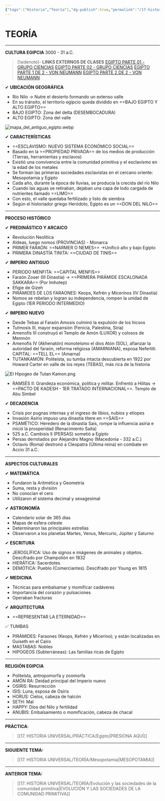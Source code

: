 ```yaml
---
{"tags":["Historia","Teoría"],"dg-publish":true,"permalink":"/17-historia-universal/teoria/egipto/","dgPassFrontmatter":true}
---
```


# TEORÍA
---
**CULTURA EGIPCIA**
3000 - 31 a.C.

>[!sidenote]- **LINKS EXTERNOS DE CLASES** 
>[EGIPTO PARTE 01 - GRUPO CIENCIAS](https://www.youtube.com/watch?v=EWy02vduVcw) 
>[EGIPTO PARTE 02 - GRUPO CIENCIAS](https://www.youtube.com/watch?v=aRImMtK2fc0) 
>[EGIPTO PARTE 1 DE 2 - VON NEUMANN](https://www.youtube.com/watch?v=rseom0PJkvE) 
>[EGIPTO PARTE 2 DE 2 - VON NEUMANN](https://www.youtube.com/watch?v=eMnpkTqeNJ8) 

✔ **UBICACIÓN GEOGRÁFICA**
- Río Nilo → Nutre el desierto formando un extenso valle
- En su tránsito, el territorio egipcio queda dividido en ==BAJO EGIPTO Y ALTO EGIPTO==
- BAJO EGIPTO: Zona del delta (DESEMBOCADURA)
- ALTO EGIPTO: Zona del valle

![mapa_del_antiguo_egipto.webp](/img/user/1.%20ELEMENTOS%20GR%C3%81FICOS/mapa_del_antiguo_egipto.webp)

✔ **CARACTERÍSTICAS**
- ==ESCLAVISMO: NUEVO SISTEMA ECONÓMICO SOCIAL==
- Basado en la ==PROPIEDAD PRIVADA== de los medios de producción (Tierras, herramientas y esclavos)
- Existió una convivencia entre la comunidad primitiva y el esclavismo en la edad de los metales
- Se forman las primeras sociedades esclavistas en el cercano oriente: Mesopotamia y Egipto
- Cada año, durante la época de lluvias, se producía la crecida del río Nilo
- Cuando las aguas se retiraban, dejaban una capa de lodo cargada de nutrientes llamado ==LIMO==
- Con esto, el valle quedaba fertilizado y listo de siembra
- Según el historiador griego Heródoto, Egipto es un ==DON DEL NILO==

---
**PROCESO HISTÓRICO**

✔ **PREDINÁSTICO Y ARCAICO**
- Revolución Neolítica
- Aldeas, luego nomos (PROVINCIAS) - Monarca
- PRIMER FARAÓN: ==NARMER O NEMES== →Unificó alto y bajo Egipto
- PRIMERA DINASTÍA TINITA: ==CIUDAD DE TINIS==

✔ **IMPERIO ANTIGUO**
- PERIODO MENFITA: ==CAPITAL MENFIS==
- Faraón Zoser (III Dinastía) → ==PRIMERA PIRÁMIDE ESCALONADA SAKKARA== (Por Imhotep)
- Efigie de Gizeh
- PIRÁMIDES DE LOS FARAONES: Keops, Kefrén y Micerinos (IV Dinastía)
- Nomos se rebelan y logran su independencia, rompen la unidad de Egipto (1ER PERIODO INTERMEDIO)

✔ **IMPERIO NUEVO**
- Desde Tebas al Faraón Amosis culminó la expulsión de los hicsos
- Tutmosis III, mayor expansión (Fenicia, Palestina, Siria)
- Amenofis III construyó el Templo de Amón (LUXOR) y colosos de Memnón
- Amenofis IV (Akhenatón) monoteísmo el dios Atón (SOL), afianzar la autoridad del faraón, reforma religiosa (AMARNIANA), esposa Nefertiti. CAPITAL: ==TELL EL== (Amarna)
- TUTANKAMÓN: Politeísta, su tumba intacta descubierta en 1922 por Howard Carter en valle de los reyes (TEBAS), más rica de la historia 

![El Hipogeo de Tutan Kamon.png](/img/user/1.%20ELEMENTOS%20GR%C3%81FICOS/El%20Hipogeo%20de%20Tutan%20Kamon.png)

- RAMSÉS II: Grandeza económica, política y militar. Enfrentó a Hilitas → ==PACTO DE KADESH - 1ER TRATADO INTERNACIONAL==. Templo de Abu Simbel

✔ **DECADENCIA**
- Crisis por pugnas internas y el ingreso de libios, nubios y etíopes
- Invasión Asirio impuso una dinastía títere en ==SAIS==
- PSAMÉTICO: Heredero de la dinastía Sais, rompe la influencia asiria e inició la prosperidad (Renacimiento Saíta)
- 525 a.C. Cambisis II (PERSAS) sometió a Egipto
- Persas derrotados por Alejandro Magno (Macedonia - 332 a.C.)
- Octavio (Roma) destronó a Cleopatra (Última reina) en combate en Accio 31 a.C.

---
**ASPECTOS CULTURALES**

✔ **MATEMÁTICA**
- Fundaron la Aritmética y Geometría
- Suma, resta y división
- No conocían el cero
- Utilizaron el sistema decimal y sexagesimal

✔ **ASTRONOMÍA**
- Calendario solar de 365 días
- Mapas de esfera celeste
- Determinaron las principales estrellas
- Observaron a los planetas Martes, Venus, Mercurio, Júpiter y Saturno

✔ **ESCRITURA**
- JEROGLÍFICA: Uso de signos e imágenes de animales y objetos. Descifrado por Champolión en 1832
- HIERÁTICA: Sacerdotes
- DEMÓTICA: Pueblo (Comerciantes). Descifrado por Young en 1815

✔ **MEDICINA**
- Técnicas para embalsamar y momificar cadáveres 
- Importancia del corazón y pulsaciones
- Operaban fracturas

✔ **ARQUITECTURA**
- ==REPRESENTAR LA ETERNIDAD==

✅ TUMBAS
- PIRÁMIDES: Faraones (Keops, Kefrén y Micerino); y están localizadas en Guiseth en el Cairo
- MASTABAS: Nobles
- HIPOGEOS (Subterráneas): Las familias ricas de Egipto

---
**RELIGIÓN EGIPCIA**
- Politeísta, antropomorfa y zoomorfa
- AMÓN RA: Deidad principal del Imperio nuevo
- OSIRIS: Resurrección
- ISIS: Luna, esposa de Osiris
- HORUS: Cielos, cabeza de halcón
- SETH: Mal
- HAPPY: Dios del Nilo y fertilidad
- ANUBIS: Embalsamiento o momificación, cabeza de chacal

---
**PRÁCTICA**:
>[[17. HISTORIA UNIVERSAL/PRÁCTICA/Egipto\|PRESIONA AQUÍ]]

---
**SIGUIENTE TEMA:** 
>[[17. HISTORIA UNIVERSAL/TEORÍA/Mesopotamia\|MESOPOTAMIA]]

---
**ANTERIOR TEMA:** 
>[[17. HISTORIA UNIVERSAL/TEORÍA/Evolución y las sociedades de la comunidad primitiva\|EVOLUCIÓN Y LAS SOCIEDADES DE LA COMUNIDAD PRIMITIVA]]

